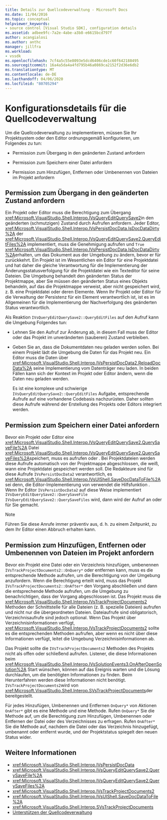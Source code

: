 ```yaml
---
title: Details zur Quellcodeverwaltung - Microsoft Docs
ms.date: 11/04/2016
ms.topic: conceptual
helpviewer_keywords:
- source control [Visual Studio SDK], configuration details
ms.assetid: adbee9fc-7a2e-4abe-a3b8-e6615bcd797f
author: acangialosi
ms.author: anthc
manager: jillfra
ms.workload:
- vssdk
ms.openlocfilehash: 7cf4a5c55e8093e5dcd6406cde1c60f642188495
ms.sourcegitcommit: 16a4a5da4a4fd795b46a0869ca2152f2d36e6db2
ms.translationtype: MT
ms.contentlocale: de-DE
ms.lasthandoff: 04/06/2020
ms.locfileid: "80705294"
---
```

# <a name="source-control-configuration-details"></a>Konfigurationsdetails für die Quellcodeverwaltung
Um die Quellcodeverwaltung zu implementieren, müssen Sie Ihr Projektsystem oder den Editor ordnungsgemäß konfigurieren, um Folgendes zu tun:

- Permission zum Übergang in den geänderten Zustand anfordern

- Permission zum Speichern einer Datei anfordern

- Permission zum Hinzufügen, Entfernen oder Umbenennen von Dateien im Projekt anfordern

## <a name="request-permission-to-transition-to-changed-state"></a>Permission zum Übergang in den geänderten Zustand anfordern
 Ein Projekt oder Editor muss die Berechtigung zum Übergang <xref:Microsoft.VisualStudio.Shell.Interop.IVsQueryEditQuerySave2>in den geänderten (schmutzigen) Zustand durch Aufrufen anfordern. Jeder Editor, <xref:Microsoft.VisualStudio.Shell.Interop.IVsPersistDocData.IsDocDataDirty%2A> der <xref:Microsoft.VisualStudio.Shell.Interop.IVsQueryEditQuerySave2.QueryEditFiles%2A> implementiert, muss die Genehmigung aufrufen und `True` <xref:Microsoft.VisualStudio.Shell.Interop.IVsPersistDocData.IsDocDataDirty%2A>erhalten, um das Dokument aus der Umgebung zu ändern, bevor er für zurückkehrt. Ein Projekt ist im Wesentlichen ein Editor für eine Projektdatei und hat daher die gleiche Verantwortung für die Implementierung der Änderungsstatusverfolgung für die Projektdatei wie ein Texteditor für seine Dateien. Die Umgebung behandelt den geänderten Status der Projektmappe, aber Sie müssen den geänderten Status eines Objekts behandeln, auf das die Projektmappe verweist, aber nicht gespeichert wird, z. B. eine Projektdatei oder deren Elemente. Wenn Ihr Projekt oder Editor für die Verwaltung der Persistenz für ein Element verantwortlich ist, ist es im Allgemeinen für die Implementierung der Nachverfolgung des geänderten Status verantwortlich.

 Als Reaktion `IVsQueryEditQuerySave2::QueryEditFiles` auf den Aufruf kann die Umgebung Folgendes tun:

- Lehnen Sie den Aufruf zur Änderung ab, in diesem Fall muss der Editor oder das Projekt im unveränderten (sauberen) Zustand verbleiben.

- Geben Sie an, dass die Dokumentdaten neu geladen werden sollen. Bei einem Projekt lädt die Umgebung die Daten für das Projekt neu. Ein Editor muss die Daten über <xref:Microsoft.VisualStudio.Shell.Interop.IVsPersistDocData2.ReloadDocData%2A> seine Implementierung vom Datenträger neu laden. In beiden Fällen kann sich der Kontext im Projekt oder Editor ändern, wenn die Daten neu geladen werden.

  Es ist eine komplexe und schwierige `IVsQueryEditQuerySave2::QueryEditFiles` Aufgabe, entsprechende Aufrufe auf eine vorhandene Codebasis nachzurüsten. Daher sollten diese Aufrufe während der Erstellung des Projekts oder Editors integriert werden.

## <a name="request-permission-to-save-a-file"></a>Permission zum Speichern einer Datei anfordern
 Bevor ein Projekt oder Editor eine <xref:Microsoft.VisualStudio.Shell.Interop.IVsQueryEditQuerySave2.QuerySaveFile%2A> Datei <xref:Microsoft.VisualStudio.Shell.Interop.IVsQueryEditQuerySave2.QuerySaveFiles%2A>speichert, muss es aufrufen oder . Bei Projektdateien werden diese Aufrufe automatisch von der Projektmappe abgeschlossen, die weiß, wann eine Projektdatei gespeichert werden soll. Die Redakteure sind für diese Aufrufe `IVsPersistDocData2` verantwortlich, es <xref:Microsoft.VisualStudio.Shell.Interop.IVsUIShell.SaveDocDataToFile%2A>sei denn, die Editor-Implementierung von verwendet die Hilfsfunktion . Wenn Ihr Editor `IVsPersistDocData2` auf diese Weise implementiert `IVsQueryEditQuerySave2::QuerySaveFile` `IVsQueryEditQuerySave2::QuerySaveFiles` wird, dann wird der Aufruf an oder für Sie gemacht.

> [!NOTE]
> Führen Sie diese Anrufe immer präventiv aus, d. h. zu einem Zeitpunkt, zu dem Ihr Editor einen Abbruch erhalten kann.

## <a name="request-permission-to-add-remove-or-rename-files-in-the-project"></a>Permission zum Hinzufügen, Entfernen oder Umbenennen von Dateien im Projekt anfordern
 Bevor ein Projekt eine Datei oder ein Verzeichnis hinzufügen, umbenennen `IVsTrackProjectDocuments2::OnQuery*` oder entfernen kann, muss es die entsprechende Methode aufrufen, um die Berechtigung von der Umgebung anzufordern. Wenn die Berechtigung erteilt wird, muss das Projekt `IVsTrackProjectDocuments2::OnAfter*` den Vorgang abschließen und dann die entsprechende Methode aufrufen, um die Umgebung zu benachrichtigen, dass der Vorgang abgeschlossen ist. Das Projekt muss die <xref:Microsoft.VisualStudio.Shell.Interop.IVsTrackProjectDocuments2> Methoden der Schnittstelle für alle Dateien (z. B. spezielle Dateien) aufrufen und nicht nur die übergeordneten Dateien. Dateiaufrufe sind obligatorisch, Verzeichnisaufrufe sind jedoch optional. Wenn Das Projekt über Verzeichnisinformationen verfügt, <xref:Microsoft.VisualStudio.Shell.Interop.IVsTrackProjectDocuments2> sollte es die entsprechenden Methoden aufrufen, aber wenn es nicht über diese Informationen verfügt, leitet die Umgebung Verzeichnisinformationen ab.

 Das Projekt sollte die `IVsTrackProjectDocuments2` Methoden des Projekts nicht als offen oder schließend aufrufen. Listener, die diese Informationen beim <xref:Microsoft.VisualStudio.Shell.Interop.IVsSolutionEvents3.OnAfterOpenSolution%2A> Start wünschen, können auf das Ereignis warten und die Lösung durchlaufen, um die benötigten Informationen zu finden. Beim Herunterfahren werden diese Informationen nicht benötigt. `IVsTrackProjectDocuments2`wird von <xref:Microsoft.VisualStudio.Shell.Interop.SVsTrackProjectDocuments>der bereitgestellt.

 Für jedes Hinzufügen, Umbenennen und Entfernen `OnQuery*` von Aktionen `OnAfter*` gibt es eine Methode und eine Methode. Rufen `OnQuery*` Sie die Methode auf, um die Berechtigung zum Hinzufügen, Umbenennen oder Entfernen der Datei oder des Verzeichnisses zu erfragen. Rufen `OnAfter*` Sie die Methode auf, nachdem die Datei oder das Verzeichnis hinzugefügt, umbenannt oder entfernt wurde, und der Projektstatus spiegelt den neuen Status wider.

## <a name="see-also"></a>Weitere Informationen

- <xref:Microsoft.VisualStudio.Shell.Interop.IVsPersistDocData>
- <xref:Microsoft.VisualStudio.Shell.Interop.IVsQueryEditQuerySave2.QuerySaveFile%2A>
- <xref:Microsoft.VisualStudio.Shell.Interop.IVsQueryEditQuerySave2.QuerySaveFiles%2A>
- <xref:Microsoft.VisualStudio.Shell.Interop.IVsTrackProjectDocuments2>
- <xref:Microsoft.VisualStudio.Shell.Interop.IVsUIShell.SaveDocDataToFile%2A>
- <xref:Microsoft.VisualStudio.Shell.Interop.SVsTrackProjectDocuments>
- [Unterstützen der Quellcodeverwaltung](../../extensibility/internals/supporting-source-control.md)
